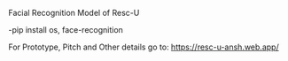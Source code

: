 Facial Recognition Model of Resc-U

-pip install os, face-recognition

For Prototype, Pitch and Other details go to: https://resc-u-ansh.web.app/

